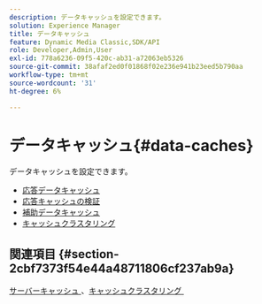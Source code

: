 ```yaml
---
description: データキャッシュを設定できます。
solution: Experience Manager
title: データキャッシュ
feature: Dynamic Media Classic,SDK/API
role: Developer,Admin,User
exl-id: 778a6236-09f5-420c-ab31-a72063eb5326
source-git-commit: 38afaf2ed0f01868f02e236e941b23eed5b790aa
workflow-type: tm+mt
source-wordcount: '31'
ht-degree: 6%

---
```


# データキャッシュ{#data-caches}

データキャッシュを設定できます。

+ [応答データキャッシュ](c-response-data-cache.md)
+ [応答キャッシュの検証](c-response-cache-validation.md)
+ [補助データキャッシュ](c-auxiliary-data-caches.md)
+ [キャッシュクラスタリング](c-cache-clustering.md)

## 関連項目 {#section-2cbf7373f54e44a48711806cf237ab9a}

[&#x200B; サーバーキャッシュ &#x200B;](../../../../is-api/image-serving-api-ref/c-configuration-and-administration/c-server-settings/r-server-caches.md#reference-f6c7f73ea10f4c3ca93acd79a856e00e)、[&#x200B; キャッシュクラスタリング &#x200B;](../../../../is-api/image-serving-api-ref/c-configuration-and-administration/c-server-settings/r-cache-clustering.md#reference-a24c6b99da174203947788844626b951)
